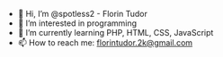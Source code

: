 - 👋 Hi, I’m @spotless2 - Florin Tudor
- 👀 I’m interested in programming
- 🌱 I’m currently learning PHP, HTML, CSS, JavaScript
- 📫 How to reach me: florintudor.2k@gmail.com

<!---
spotless2/spotless2 is a ✨ special ✨ repository because its `README.md` (this file) appears on your GitHub profile.
You can click the Preview link to take a look at your changes.
--->
